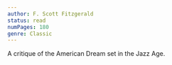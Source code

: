 ```yaml
---
author: F. Scott Fitzgerald
status: read
numPages: 180
genre: Classic
---
```


A critique of the American Dream set in the Jazz Age.
